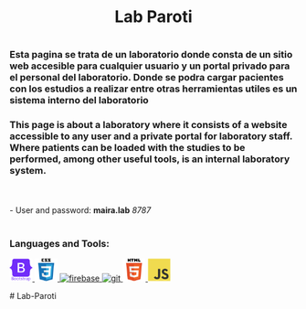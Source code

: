 <h1 align="center">Lab Paroti <h1>
<h3>Esta pagina se trata de un laboratorio donde consta de un sitio web accesible para cualquier usuario y un portal privado para el personal del laboratorio. Donde se podra cargar pacientes con los estudios a realizar entre otras herramientas utiles es un sistema interno del laboratorio</h3>
<h3>This page is about a laboratory where it consists of a website accessible to any user and a private portal for laboratory staff. Where patients can be loaded with the studies to be performed, among other useful tools, is an internal laboratory system.</h3>
<br>
  <br>
  - User and password: <strong>maira.lab</strong> <i>8787</i>
  <br>
  <br>
<h3 align="left">Languages and Tools:</h3>
<p align="left"> <a href="https://getbootstrap.com" target="_blank" rel="noreferrer"> <img src="https://raw.githubusercontent.com/devicons/devicon/master/icons/bootstrap/bootstrap-plain-wordmark.svg" alt="bootstrap" width="40" height="40"/> </a> <a href="https://www.w3schools.com/css/" target="_blank" rel="noreferrer"> <img src="https://raw.githubusercontent.com/devicons/devicon/master/icons/css3/css3-original-wordmark.svg" alt="css3" width="40" height="40"/> </a> <a href="https://firebase.google.com/" target="_blank" rel="noreferrer"> <img src="https://www.vectorlogo.zone/logos/firebase/firebase-icon.svg" alt="firebase" width="40" height="40"/> </a> <a href="https://git-scm.com/" target="_blank" rel="noreferrer"> <img src="https://www.vectorlogo.zone/logos/git-scm/git-scm-icon.svg" alt="git" width="40" height="40"/> </a> <a href="https://www.w3.org/html/" target="_blank" rel="noreferrer"> <img src="https://raw.githubusercontent.com/devicons/devicon/master/icons/html5/html5-original-wordmark.svg" alt="html5" width="40" height="40"/> </a> <a href="https://developer.mozilla.org/en-US/docs/Web/JavaScript" target="_blank" rel="noreferrer"> <img src="https://raw.githubusercontent.com/devicons/devicon/master/icons/javascript/javascript-original.svg" alt="javascript" width="40" height="40"/> </a> </p>
#   L a b - P a r o t i 
 
 
